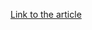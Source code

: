 [Link to the article](https://www.cert.se/2024/11/microsofts-manatliga-sakerhetsuppdateringar-for-november-2024.html)
